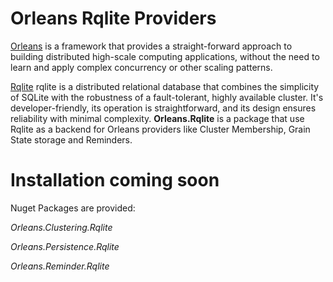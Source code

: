 
# Orleans Rqlite Providers
[Orleans](https://github.com/dotnet/orleans) is a framework that provides a straight-forward approach to building distributed high-scale computing applications, without the need to learn and apply complex concurrency or other scaling patterns. 

[Rqlite](https://www.Rqlite.io/) rqlite is a distributed relational database that combines the simplicity of SQLite with the robustness of a fault-tolerant, highly available cluster. It's developer-friendly, its operation is straightforward, and its design ensures reliability with minimal complexity.
**Orleans.Rqlite** is a package that use Rqlite as a backend for Orleans providers like Cluster Membership, Grain State storage and Reminders. 

# Installation coming soon
Nuget Packages are provided:

*Orleans.Clustering.Rqlite*

*Orleans.Persistence.Rqlite*

*Orleans.Reminder.Rqlite*
